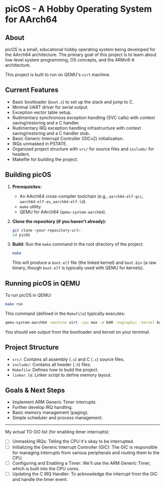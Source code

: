 # picOS - A Hobby Operating System for AArch64

## About

picOS is a small, educational hobby operating system being developed for the AArch64 architecture. The primary goal of this project is to learn about low-level system programming, OS concepts, and the ARMv8-A architecture.

This project is built to run on QEMU's `virt` machine.

## Current Features

*   Basic bootloader (`boot.s`) to set up the stack and jump to C.
*   Minimal UART driver for serial output.
*   Exception vector table setup.
*   Rudimentary synchronous exception handling (SVC calls) with context saving/restoring and a C handler.
*   Rudimentary IRQ exception handling infrastructure with context saving/restoring and a C handler stub.
*   Basic Generic Interrupt Controller (GICv2) initialization.
*   IRQs unmasked in PSTATE.
*   Organized project structure with `src/` for source files and `include/` for headers.
*   Makefile for building the project.

## Building picOS

1.  **Prerequisites:**
    *   An AArch64 cross-compiler toolchain (e.g., `aarch64-elf-gcc`, `aarch64-elf-as`, `aarch64-elf-ld`).
    *   `make` utility.
    *   QEMU for AArch64 (`qemu-system-aarch64`).

2.  **Clone the repository (if you haven't already):**
    ```sh
    git clone <your-repository-url>
    cd picOS
    ```

3.  **Build:**
    Run the `make` command in the root directory of the project:
    ```sh
    make
    ```
    This will produce a `boot.elf` file (the linked kernel) and `boot.bin` (a raw binary, though `boot.elf` is typically used with QEMU for kernels).

## Running picOS in QEMU

To run picOS in QEMU:

```sh
make run
```

This command (defined in the `Makefile`) typically executes:
```sh
qemu-system-aarch64 -machine virt -cpu max -m 64M -nographic -kernel boot.elf
```

You should see output from the bootloader and kernel on your terminal.

## Project Structure

*   `src/`: Contains all assembly (`.s`) and C (`.c`) source files.
*   `include/`: Contains all header (`.h`) files.
*   `Makefile`: Defines how to build the project.
*   `linker.ld`: Linker script to define memory layout.

## Goals & Next Steps

*   Implement ARM Generic Timer interrupts.
*   Further develop IRQ handling.
*   Basic memory management (paging).
*   Simple scheduler and process management.

---

My actual TO-DO list (for enabling timer interrupts):

- [ ] Unmasking IRQs: Telling the CPU it's okay to be interrupted.
- [ ] Initializing the Generic Interrupt Controller (GIC): The GIC is responsible for managing interrupts from various peripherals and routing them to the CPU.
- [ ] Configuring and Enabling a Timer: We'll use the ARM Generic Timer, which is built into the CPU cores.
- [ ] Updating the C IRQ Handler: To acknowledge the interrupt from the GIC and handle the timer event.